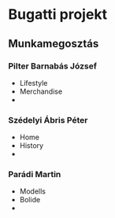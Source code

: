 # Bugatti projekt

## Munkamegosztás
 ### Pilter Barnabás József
 - Lifestyle
 - Merchandise
 - 
 
 ### Szédelyi Ábris Péter
 - Home
 - History
 - 
 
 ### Parádi Martin
 - Modells
 - Bolide
 - 
